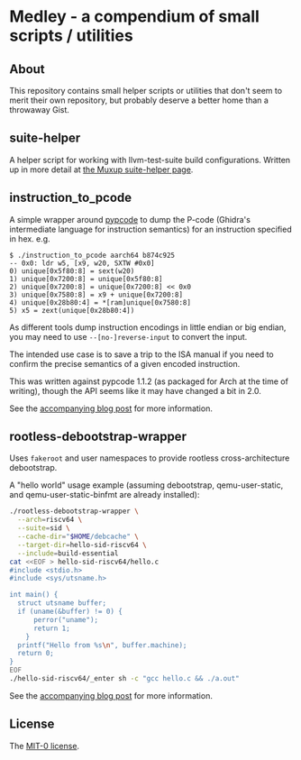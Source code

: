 # Medley - a compendium of small scripts / utilities

## About

This repository contains small helper scripts or utilities that don't seem to
merit their own repository, but probably deserve a better home than a
throwaway Gist.

## suite-helper

A helper script for working with llvm-test-suite build configurations. Written
up in more detail at [the Muxup suite-helper
page](https://muxup.com/suite-helper).

## instruction_to_pcode

A simple wrapper around [pypcode](https://github.com/angr/pypcode) to dump the
P-code (Ghidra's intermediate language for instruction semantics) for an
instruction specified in hex. e.g.

```
$ ./instruction_to_pcode aarch64 b874c925
-- 0x0: ldr w5, [x9, w20, SXTW #0x0]
0) unique[0x5f80:8] = sext(w20)
1) unique[0x7200:8] = unique[0x5f80:8]
2) unique[0x7200:8] = unique[0x7200:8] << 0x0
3) unique[0x7580:8] = x9 + unique[0x7200:8]
4) unique[0x28b80:4] = *[ram]unique[0x7580:8]
5) x5 = zext(unique[0x28b80:4])
```

As different tools dump instruction encodings in little endian or big endian,
you may need to use `--[no-]reverse-input` to convert the input.

The intended use case is to save a trip to the ISA manual if you need to
confirm the precise semantics of a given encoded instruction.

This was written against pypcode 1.1.2 (as packaged for Arch at the time of
writing), though the API seems like it may have changed a bit in 2.0.

See the [accompanying blog
post](https://muxup.com/2024q1/clarifying-instruction-semantics-with-p-code)
for more information.

## rootless-debootstrap-wrapper

Uses `fakeroot` and user namespaces to provide rootless cross-architecture debootstrap.

A "hello world" usage example (assuming debootstrap, qemu-user-static, and
qemu-user-static-binfmt are already installed):

```sh
./rootless-debootstrap-wrapper \
  --arch=riscv64 \
  --suite=sid \
  --cache-dir="$HOME/debcache" \
  --target-dir=hello-sid-riscv64 \
  --include=build-essential
cat <<EOF > hello-sid-riscv64/hello.c
#include <stdio.h>
#include <sys/utsname.h>

int main() {
  struct utsname buffer;
  if (uname(&buffer) != 0) {
      perror("uname");
      return 1;
    }
  printf("Hello from %s\n", buffer.machine);
  return 0;
}
EOF
./hello-sid-riscv64/_enter sh -c "gcc hello.c && ./a.out"
```

See the [accompanying blog
post](https://muxup.com/2024q4/rootless-cross-architecture-debootstrap) for
more information.

## License

The [MIT-0 license](https://github.com/muxup/medley/blob/main/LICENSE).
